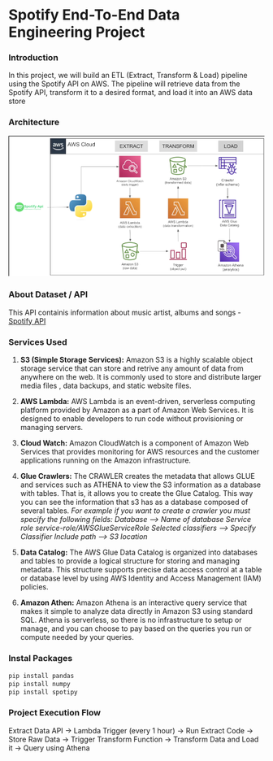 # Spotify End-To-End Data Engineering Project

### Introduction
In this project, we will build an ETL (Extract, Transform & Load) pipeline using the Spotify API on AWS. The pipeline will retrieve data from the Spotify API, transform it to a desired format, and load it into an AWS data store

### Architecture
![Architure Diagram](https://github.com/nirakar-sahu/spotify-end-to-end-data-engineering-project/blob/main/Spotify_Data_Architecture.PNG) 

### About Dataset / API
This API containis information about music artist, albums and songs - [Spotify API](https://developer.spotify.com/documentation/web-api/)

### Services Used
1. **S3 (Simple Storage Services):** Amazon S3 is a highly scalable object storage service that can store and retrive any amount of data from anywhere on the web. It is commonly used to store and distribute larger media files , data backups, and static website files.

2.  **AWS Lambda:** AWS Lambda is an event-driven, serverless computing platform provided by Amazon as a part of Amazon Web Services. It is designed to enable developers to run code without provisioning or managing servers.

3.  **Cloud Watch:** Amazon CloudWatch is a component of Amazon Web Services that provides monitoring for AWS resources and the customer applications running on the Amazon infrastructure.

4.  **Glue Crawlers:** The CRAWLER creates the metadata that allows GLUE and services such as ATHENA to view the S3 information as a database with tables. That is, it allows you to create the Glue Catalog. This way you can see the information that s3 has as a database composed of several tables.
*For example if you want to create a crawler you must specify the following fields:*
*Database --> Name of database Service role service-role/AWSGlueServiceRole Selected classifiers --> Specify Classifier Include path --> S3 location*

5. **Data Catalog:** The AWS Glue Data Catalog is organized into databases and tables to provide a logical structure for storing and managing metadata. This structure supports precise data access control at a table or database level by using AWS Identity and Access Management (IAM) policies.

6. **Amazon Athen:** Amazon Athena is an interactive query service that makes it simple to analyze data directly in Amazon S3 using standard SQL. Athena is serverless, so there is no infrastructure to setup or manage, and you can choose to pay based on the queries you run or compute needed by your queries.

### Instal Packages
```
pip install pandas
pip install numpy
pip install spotipy
```

### Project Execution Flow
Extract Data API -> Lambda Trigger (every 1 hour) -> Run Extract Code -> Store Raw Data -> Trigger Transform Function -> Transform Data and Load it -> Query using Athena 
